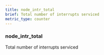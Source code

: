 ```yaml
---
title: node_intr_total
brief: Total number of interrupts serviced
metric_type: counter
---
```

### node_intr_total

Total number of interrupts serviced